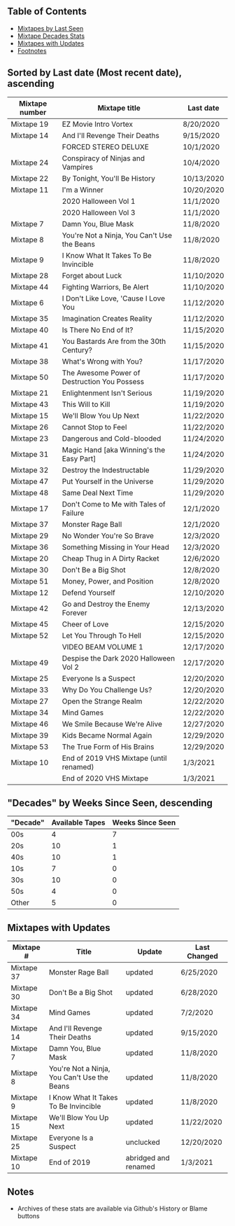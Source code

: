 Table of Contents
-----
 - [Mixtapes by Last Seen](#sorted-by-last-date-most-recent-date-ascending)
 - [Mixtape Decades Stats](#decades-by-broadcasts-per-capita-descending)
 - [Mixtapes with Updates](#mixtapes-with-updates)
 - [Footnotes](#notes)


Sorted by Last date (Most recent date), ascending
-----

| Mixtape number | Mixtape title | Last date |
|--|--|--|
| Mixtape 19 |  EZ Movie Intro Vortex                       | 8/20/2020  |
| Mixtape 14 |  And I'll Revenge Their Deaths               | 9/15/2020  |
|            |  FORCED STEREO DELUXE                        | 10/1/2020  |
| Mixtape 24 |  Conspiracy of Ninjas and Vampires           | 10/4/2020  |
| Mixtape 22 |  By Tonight, You'll Be History               | 10/13/2020 |
| Mixtape 11 |  I'm a Winner                                | 10/20/2020 |
|            |  2020 Halloween Vol 1                        | 11/1/2020  |
|            |  2020 Halloween Vol 3                        | 11/1/2020  |
| Mixtape 7  |  Damn You, Blue Mask                         | 11/8/2020  |
| Mixtape 8  |  You're Not a Ninja, You Can't Use the Beans | 11/8/2020  |
| Mixtape 9  |  I Know What It Takes To Be Invincible       | 11/8/2020  |
| Mixtape 28 |  Forget about Luck                           | 11/10/2020 |
| Mixtape 44 |  Fighting Warriors, Be Alert                 | 11/10/2020 |
| Mixtape 6  |  I Don't Like Love, 'Cause I Love You        | 11/12/2020 |
| Mixtape 35 |  Imagination Creates Reality                 | 11/12/2020 |
| Mixtape 40 |  Is There No End of It?                      | 11/15/2020 |
| Mixtape 41 |  You Bastards Are from the 30th Century?     | 11/15/2020 |
| Mixtape 38 |  What's Wrong with You?                      | 11/17/2020 |
| Mixtape 50 | The Awesome Power of Destruction You Possess | 11/17/2020 |
| Mixtape 21 |  Enlightenment Isn't Serious                 | 11/19/2020 |
| Mixtape 43 |  This Will to Kill                           | 11/19/2020 |
| Mixtape 15 |  We'll Blow You Up Next                      | 11/22/2020 |
| Mixtape 26 |  Cannot Stop to Feel                         | 11/22/2020 |
| Mixtape 23 |  Dangerous and Cold-blooded                  | 11/24/2020 |
| Mixtape 31 |  Magic Hand [aka Winning's the Easy Part]    | 11/24/2020 |
| Mixtape 32 |  Destroy the Indestructable                  | 11/29/2020 |
| Mixtape 47 |  Put Yourself in the Universe                | 11/29/2020 |
| Mixtape 48 |  Same Deal Next Time                         | 11/29/2020 |
| Mixtape 17 |  Don't Come to Me with Tales of Failure      | 12/1/2020  |
| Mixtape 37 |  Monster Rage Ball                           | 12/1/2020  |
| Mixtape 29 |  No Wonder You're So Brave                   | 12/3/2020  |
| Mixtape 36 |  Something Missing in Your Head              | 12/3/2020  |
| Mixtape 20 |  Cheap Thug in A Dirty Racket                | 12/6/2020  |
| Mixtape 30 |  Don't Be a Big Shot                         | 12/8/2020  |
| Mixtape 51 |  Money, Power, and Position                  | 12/8/2020  |
| Mixtape 12 |  Defend Yourself                             | 12/10/2020 |
| Mixtape 42 |  Go and Destroy the Enemy Forever            | 12/13/2020 |
| Mixtape 45 |  Cheer of Love                               | 12/15/2020 |
| Mixtape 52 |  Let You Through To Hell                     | 12/15/2020 |
|            |  VIDEO BEAM VOLUME 1                         | 12/17/2020 |
| Mixtape 49 |  Despise the Dark 2020 Halloween Vol 2       | 12/17/2020 |
| Mixtape 25 |  Everyone Is a Suspect                       | 12/20/2020 |
| Mixtape 33 |  Why Do You Challenge Us?                    | 12/20/2020 |
| Mixtape 27 |  Open the Strange Realm                      | 12/22/2020 |
| Mixtape 34 |  Mind Games                                  | 12/22/2020 |
| Mixtape 46 |  We Smile Because We're Alive                | 12/27/2020 |
| Mixtape 39 |  Kids Became Normal Again                    | 12/29/2020 |
| Mixtape 53 |  The True Form of His Brains                 | 12/29/2020 |
| Mixtape 10 |  End of 2019 VHS Mixtape (until renamed)     | 1/3/2021   |
|            |  End of 2020 VHS Mixtape                     | 1/3/2021   |


"Decades" by Weeks Since Seen, descending
-----

| "Decade" | Available Tapes | Weeks Since Seen |
|----------|-----------------|------------------|
| 00s | 4 | 7 |
| 20s | 10 | 1 |
| 40s | 10 | 1 |
| 10s | 7 | 0 |
| 30s | 10 | 0 |
| 50s | 4 | 0 |
|Other| 5 | 0 |

Mixtapes with Updates
-----
Mixtape # | Title | Update | Last Changed
-- | -- | -- | --
Mixtape 37 | Monster Rage Ball | updated | 6/25/2020
Mixtape 30 | Don't Be a Big Shot | updated | 6/28/2020
Mixtape 34 | Mind Games | updated | 7/2/2020
Mixtape 14 | And I'll Revenge Their Deaths | updated | 9/15/2020
Mixtape 7 | Damn You, Blue Mask | updated | 11/8/2020
Mixtape 8 | You're Not a Ninja, You Can't Use the Beans | updated | 11/8/2020
Mixtape 9 | I Know What It Takes To Be Invincible | updated | 11/8/2020
Mixtape 15 | We'll Blow You Up Next | updated | 11/22/2020
Mixtape 25 | Everyone Is a Suspect | unclucked | 12/20/2020
Mixtape 10 | End of 2019 | abridged and renamed | 1/3/2021


Notes
------
* Archives of these stats are available via Github's History or Blame buttons
